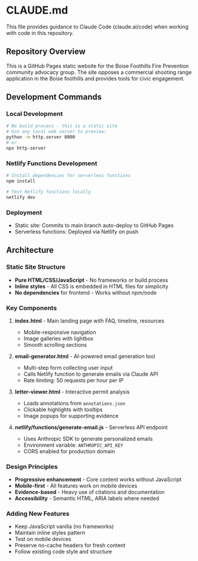 # CLAUDE.md

This file provides guidance to Claude Code (claude.ai/code) when working with code in this repository.

## Repository Overview

This is a GitHub Pages static website for the Boise Foothills Fire Prevention community advocacy group. The site opposes a commercial shooting range application in the Boise foothills and provides tools for civic engagement.

## Development Commands

### Local Development
```bash
# No build process - this is a static site
# Use any local web server to preview:
python -m http.server 8000
# or
npx http-server
```

### Netlify Functions Development
```bash
# Install dependencies for serverless functions
npm install

# Test Netlify functions locally
netlify dev
```

### Deployment
- Static site: Commits to main branch auto-deploy to GitHub Pages
- Serverless functions: Deployed via Netlify on push

## Architecture

### Static Site Structure
- **Pure HTML/CSS/JavaScript** - No frameworks or build process
- **Inline styles** - All CSS is embedded in HTML files for simplicity
- **No dependencies** for frontend - Works without npm/node

### Key Components

1. **index.html** - Main landing page with FAQ, timeline, resources
   - Mobile-responsive navigation
   - Image galleries with lightbox
   - Smooth scrolling sections

2. **email-generator.html** - AI-powered email generation tool
   - Multi-step form collecting user input
   - Calls Netlify function to generate emails via Claude API
   - Rate limiting: 50 requests per hour per IP

3. **letter-viewer.html** - Interactive permit analysis
   - Loads annotations from `annotations.json`
   - Clickable highlights with tooltips
   - Image popups for supporting evidence

4. **netlify/functions/generate-email.js** - Serverless API endpoint
   - Uses Anthropic SDK to generate personalized emails
   - Environment variable: `ANTHROPIC_API_KEY`
   - CORS enabled for production domain

### Design Principles
- **Progressive enhancement** - Core content works without JavaScript
- **Mobile-first** - All features work on mobile devices
- **Evidence-based** - Heavy use of citations and documentation
- **Accessibility** - Semantic HTML, ARIA labels where needed

### Adding New Features
- Keep JavaScript vanilla (no frameworks)
- Maintain inline styles pattern
- Test on mobile devices
- Preserve no-cache headers for fresh content
- Follow existing code style and structure